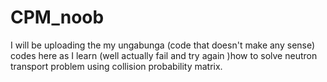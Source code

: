 # CPM_noob
I will be uploading the my ungabunga (code that doesn't make any sense) codes here as I 
learn (well actually fail and try again )how to solve neutron transport problem using collision probability matrix.  
